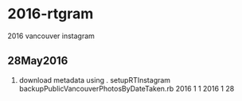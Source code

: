 # 2016-rtgram
2016 vancouver instagram 

## 28May2016

1. download metadata using 
    . setupRTInstagram
    backupPublicVancouverPhotosByDateTaken.rb 2016 1 1 2016 1 28
